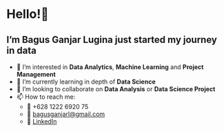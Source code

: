 # **Hello!**👋
## I’m **Bagus Ganjar Lugina** just started my journey in data
- 👀 I’m interested in **Data Analytics**, **Machine Learning** and **Project Management**
- 🌱 I’m currently learning in depth of **Data Science**
- 💞️ I’m looking to collaborate on **Data Analysis** or **Data Science Project**
- 📫 How to reach me:
  - :iphone: +628 1222 6920 75 
  - :email: bagusganjarl@gmail.com
  - :link: [LinkedIn](http://www.linkedin.com/in/bagusganjar)

<!---
bagusganjarl/bagusganjarl is a ✨ special ✨ repository because its `README.md` (this file) appears on your GitHub profile.
You can click the Preview link to take a look at your changes.
--->
